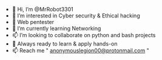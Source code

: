 - 👋 Hi, I’m @MrRobot3301
- 👀 I’m interested in Cyber security & Ethical hacking
- 👀 Web pentester
- 🌱 I’m currently learning Networking
- 📫 I’m looking to collaborate on python and bash projects
- 🌱 Always ready to learn & apply hands-on
- 📫 Reach me " anonymouslegion00@protonmail.com "

<!---
MrRobot3301/MrRobot3301 is a ✨ special ✨ repository because its `README.md` (this file) appears on your GitHub profile.
You can click the Preview link to take a look at your changes.
--->
